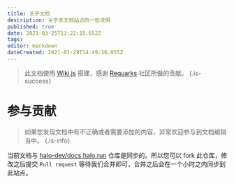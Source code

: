 ```yaml
---
title: 关于文档
description: 关于本文档站点的一些说明
published: true
date: 2021-03-25T13:22:15.652Z
tags: 
editor: markdown
dateCreated: 2021-01-29T14:49:16.055Z
---
```


> 此文档使用 [Wiki.js](https://wiki.js.org/) 搭建，感谢 [Requarks](https://github.com/Requarks) 社区所做的贡献。
{.is-success}

# 参与贡献

> 如果您发现文档中有不正确或者需要添加的内容，非常欢迎参与到文档编辑当中。
{.is-info}

当前文档与 [halo-dev/docs.halo.run](https://github.com/halo-dev/docs.halo.run) 仓库是同步的。所以您可以 fork 此仓库，修改之后提交 `Pull request` 等待我们合并即可，合并之后会在一个小时之内同步到此站点。
